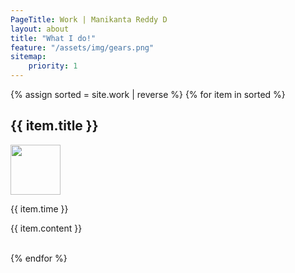 ```yaml
---
PageTitle: Work | Manikanta Reddy D
layout: about
title: "What I do!"
feature: "/assets/img/gears.png"
sitemap:
    priority: 1
---
```


{% assign sorted = site.work | reverse %}
{% for item in sorted %}
<div class="row">
    <div class="col-lg-10">
        <b><h2>{{ item.title }}</h2></b>
    </div>
    <div class="col-lg-2">
        <img style="width:80px" src="{{ site.url }}{{ site.baseurl }}/{{ item.logo }}" />
    </div>
</div>
<div class="row">
    <div class="col-md-12"><p>{{ item.time }}</p></div>
</div>

{{ item.content }}

<br>
{% endfor %}


